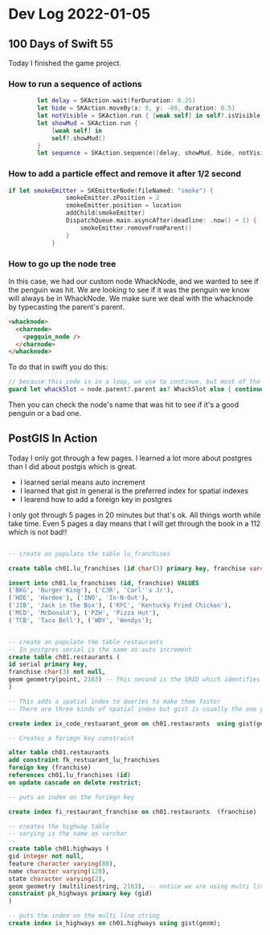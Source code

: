 # Dev Log 2022-01-05

## 100 Days of Swift 55

Today I finished the game project.  

### How to run a sequence of actions

```swift
        let delay = SKAction.wait(forDuration: 0.25)
        let hide = SKAction.moveBy(x: 0, y: -80, duration: 0.5)
        let notVisible = SKAction.run { [weak self] in self?.isVisible = false}
        let showMud = SKAction.run {
            [weak self] in
            self?.showMud()
        }
        let sequence = SKAction.sequence([delay, showMud, hide, notVisible])
```

### How to add a particle effect and remove it after 1/2 second

```swift
if let smokeEmitter = SKEmitterNode(fileNamed: "smoke") {
                smokeEmitter.zPosition = 2
                smokeEmitter.position = location
                addChild(smokeEmitter)
                DispatchQueue.main.asyncAfter(deadline: .now() + 1) {
                    smokeEmitter.removeFromParent()
                }
            }
```

### How to go up the node tree

In this case, we had our custom node WhackNode, and we wanted to see if the penguin was hit.  We are looking to see if it was the penguin we know will always be in WhackNode.  We make sure we deal with the whacknode by typecasting the parent's parent.

```html
<whacknode>
  <charnode>
    <pegquin_node />
  </charnode>
</whacknode>
```

To do that in swift you do this:

```swift
// because this code is in a loop, we use to continue, but most of the time, I use return.
guard let whackSlot = node.parent?.parent as? WhackSlot else { continue }
```
Then you can check the node's name that was hit to see if it's a good penguin or a bad one.


## PostGIS In Action

Today I only got through a few pages.  I learned a lot more about postgres than I did about postgis which is great.

- I learned serial means auto increment
- I learned that gist in general is the preferred index for spatial indexes
- I learend how to add a foreign key in postgres

I only got through 5 pages in 20 minutes but that's ok.  All things worth while take time.  Even 5 pages a day means that I will get through the book in a 112 which is not bad!!

```sql

-- create an populate the table lu_franchises

create table ch01.lu_franchises (id char(3) primary key, franchise varchar(30));

insert into ch01.lu_franchises (id, franchise) VALUES
('BKG', 'Burger King'), ('CJR', 'Carl''s Jr'),
('HDE', 'Hardee'), ('INO', 'In-N-Out'),
('JIB', 'Jack in the Box'), ('KFC', 'Kentucky Fried Chicken'),
('MCD', 'McDonald'), ('PZH', 'Pizza Hut'),
('TCB', 'Taco Bell'), ('WDY', 'Wendys');


-- create an populate the table restaurants
-- In postgres serial is the same as auto increment
create table ch01.restaurants (
id serial primary key, 
franchise char(3) not null,
geom geometry(point, 2163) -- This second is the SRID which identifies the type of map
)

-- This adds a spatial index to queries to make them faster
-- There are three kinds of spatial index but gist is usually the one you want to use.

create index ix_code_restuarant_geom on ch01.restaurants  using gist(geom);

-- Creates a foriegn key constraint

alter table ch01.restaurants 
add constraint fk_restuarant_lu_franchises
foreign key (franchise)
references ch01.lu_franchises (id)
on update cascade on delete restrict;

-- puts an index on the foriegn key

create index fi_restaurant_franchise on ch01.restaurants  (franchise)

-- creates the highway table
-- varying is the same as varchar
-- 
create table ch01.highways (
gid integer not null,
feature character varying(80),
name character varying(120),
state character varying(2),
geom geometry (multilinestring, 2163), -- notice we are using multi lines and not points
constraint pk_highways primary key (gid)
)

-- puts the index on the multi line string
create index ix_highways on ch01.highways using gist(geom);
```
